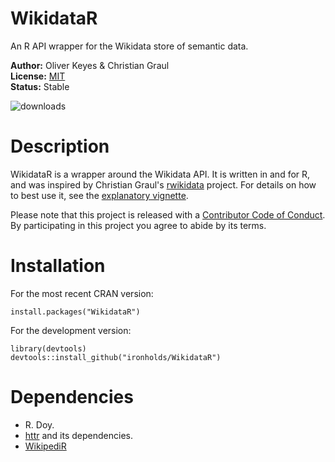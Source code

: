 WikidataR
=========

An R API wrapper for the Wikidata store of semantic data.

__Author:__ Oliver Keyes & Christian Graul<br/> 
__License:__ [MIT](http://opensource.org/licenses/MIT)<br/>
__Status:__ Stable

![downloads](http://cranlogs.r-pkg.org/badges/grand-total/WikidataR)

Description
======
WikidataR is a wrapper around the Wikidata API. It is written in and for R, and was inspired by Christian Graul's
[rwikidata](https://github.com/chgrl/rwikidata) project. For details on how to best use it, see the [explanatory
vignette](https://cran.r-project.org/web/packages/WikidataR/vignettes/Introduction.html).

Please note that this project is released with a
[Contributor Code of Conduct](https://github.com/Ironholds/WikidataR/blob/master/CONDUCT.md).
By participating in this project you agree to abide by its terms.

Installation
======

For the most recent CRAN version:

    install.packages("WikidataR")
    
For the development version:

    library(devtools)
    devtools::install_github("ironholds/WikidataR")
    
Dependencies
======
* R. Doy.
* [httr](https://cran.r-project.org/package=httr) and its dependencies.
* [WikipediR](https://cran.r-project.org/package=WikipediR)